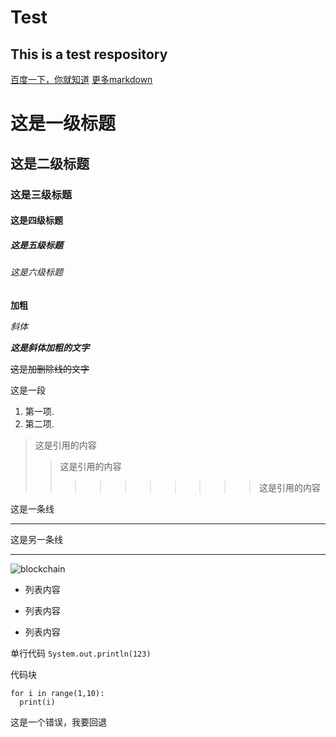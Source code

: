 # Test
## This is a test respository

[百度一下，你就知道](https://www.baidu.com)
[更多markdown](https://www.jianshu.com/p/191d1e21f7ed)

# 这是一级标题
## 这是二级标题
### 这是三级标题
#### 这是四级标题
##### 这是五级标题
###### 这是六级标题

**加粗**

*斜体*

***这是斜体加粗的文字***

~~这是加删除线的文字~~

这是一段

1. 第一项.
2. 第二项.

>这是引用的内容
>>这是引用的内容
>>>>>>>>>>这是引用的内容

这是一条线

-----

这是另一条线

-------

![blockchain](https://ss0.bdstatic.com/70cFvHSh_Q1YnxGkpoWK1HF6hhy/it/u=702257389,1274025419&fm=27&gp=0.jpg "区块链")

- 列表内容
+ 列表内容
* 列表内容

单行代码
`System.out.println(123)`

代码块
```
for i in range(1,10):
  print(i)
```

这是一个错误，我要回退
